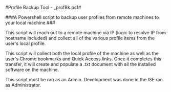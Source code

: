 #Profile Backup Tool - _profBk.ps1#

###A Powershell script to backup user profiles from remote machines to your local machine.###

This script will reach out to a remote machine via IP (logic to resolve IP from hostname included) and collect all of the various profile
items from the user's local profile.

This script will collect both the local profile of the machine as well as the user's Chrome bookmarks and Quick Access links.
Once it completes this transfer, it will create and populate a .txt document with all the installed software on the machine.

This script must be ran as an Admin. Development was done in the ISE ran as Administrator.
